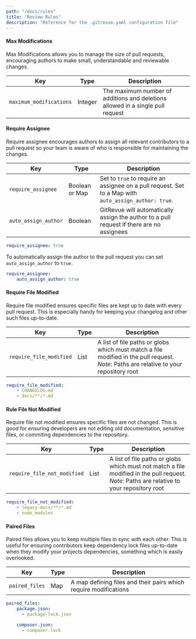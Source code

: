 ```yaml
---
path: "/docs/rules"
title: "Review Rules"
description: "Reference for the .gitrevue.yaml configuration file"
---
```


#### Max Modifications

Max Modifications allows you to manage the size of pull requests, encouraging authors to make small, understandable and reviewable changes.

| Key | Type | Description |
|-----|------|-------------|
| `maximum_modifications` | Integer | The maximum number of additions and deletions allowed in a single pull request |

#### Require Assignee

Require assignee encourages authors to assign all relevant contributors to a pull request so your team is aware of who is responsible for maintaining the changes.

| Key | Type | Description |
|-----|------|-------------|
| `require_assignee` | Boolean or Map | Set to `true` to require an assignee on a pull request. Set to a Map with `auto_assign_author: true`. |
| `auto_assign_author` | Boolean | GitRevue will automatically assign the author to a pull request if there are no assignees |

```yaml
require_assignee: true
```

To automatically assign the author to the pull request you can set `auto_assign_author` to `true`. 

```yaml
require_assignee:
    auto_assign_author: true
```

#### Require File Modified

Require file modified ensures specific files are kept up to date with every pull request. This is especially handy for keeping your changelog and other such files up-to-date.

| Key | Type | Description |
|-----|------|-------------|
| `require_file_modified` | List | A list of file paths or globs which must match a file modified in the pull request. *Note*: Paths are relative to your repository root |

```yaml
require_file_modified:
    - CHANGELOG.md
    - docs/**/*.md
```

#### Rule File Not Modified

Require file not modified ensures specific files are not changed. This is good for ensuring developers are not editing old documentation, sensitive files, or commiting dependencies to the repository.

| Key | Type | Description |
|-----|------|-------------|
| `require_file_not_modified` | List | A list of file paths or globs which must not match a file modified in the pull request. *Note*: Paths are relative to your repository root |

```yaml
require_file_not_modified:
    - legacy-docs/**/*.md
    - node_modules
```

#### Paired Files

Paired files allows you to keep multiple files in sync with each other. This is useful for ensuring contributors keep dependency lock files up-to-date when they modify your projects dependencies, something which is easily overlooked.

| Key | Type | Description |
|-----|------|-------------|
| `paired_files` | Map | A map defining files and their pairs which require modifications |

```yaml
paired_files:
    package.json:
      - package-lock.json

    composer.json:
      - composer.lock
```
